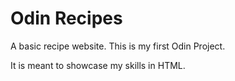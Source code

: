 # Odin Recipes

A basic recipe website. This is my first Odin Project.

It is meant to showcase my skills in HTML.
